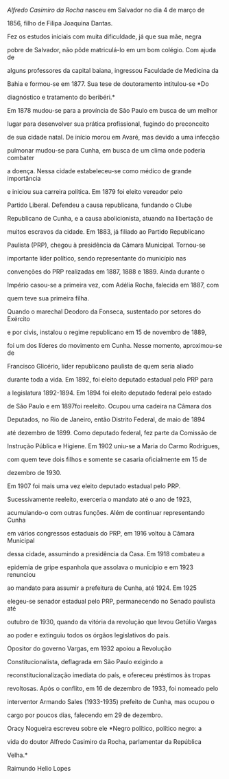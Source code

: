 

*Alfredo Casimiro da Rocha* nasceu em Salvador no dia 4 de março de

1856, filho de Filipa Joaquina Dantas.



Fez os estudos iniciais com muita dificuldade, já que sua mãe, negra

pobre de Salvador, não pôde matriculá-lo em um bom colégio. Com ajuda de

alguns professores da capital baiana, ingressou Faculdade de Medicina da

Bahia e formou-se em 1877. Sua tese de doutoramento intitulou-se *Do

diagnóstico e tratamento do beribéri.*



Em 1878 mudou-se para a província de São Paulo em busca de um melhor

lugar para desenvolver sua prática profissional, fugindo do preconceito

de sua cidade natal. De início morou em Avaré, mas devido a uma infecção

pulmonar mudou-se para Cunha, em busca de um clima onde poderia combater

a doença. Nessa cidade estabeleceu-se como médico de grande importância

e iniciou sua carreira política. Em 1879 foi eleito vereador pelo

Partido Liberal. Defendeu a causa republicana, fundando o Clube

Republicano de Cunha, e a causa abolicionista, atuando na libertação de

muitos escravos da cidade. Em 1883, já filiado ao Partido Republicano

Paulista (PRP), chegou à presidência da Câmara Municipal. Tornou-se

importante líder político, sendo representante do município nas

convenções do PRP realizadas em 1887, 1888 e 1889. Ainda durante o

Império casou-se a primeira vez, com Adélia Rocha, falecida em 1887, com

quem teve sua primeira filha.



Quando o marechal Deodoro da Fonseca, sustentado por setores do Exército

e por civis, instalou o regime republicano em 15 de novembro de 1889,

foi um dos líderes do movimento em Cunha. Nesse momento, aproximou-se de

Francisco Glicério, líder republicano paulista de quem seria aliado

durante toda a vida. Em 1892, foi eleito deputado estadual pelo PRP para

a legislatura 1892-1894. Em 1894 foi eleito deputado federal pelo estado

de São Paulo e em 1897foi reeleito. Ocupou uma cadeira na Câmara dos

Deputados, no Rio de Janeiro, então Distrito Federal, de maio de 1894

até dezembro de 1899. Como deputado federal, fez parte da Comissão de

Instrução Pública e Higiene. Em 1902 uniu-se a Maria do Carmo Rodrigues,

com quem teve dois filhos e somente se casaria oficialmente em 15 de

dezembro de 1930.



Em 1907 foi mais uma vez eleito deputado estadual pelo PRP.

Sucessivamente reeleito, exerceria o mandato até o ano de 1923,

acumulando-o com outras funções. Além de continuar representando Cunha

em vários congressos estaduais do PRP, em 1916 voltou à Câmara Municipal

dessa cidade, assumindo a presidência da Casa. Em 1918 combateu a

epidemia de gripe espanhola que assolava o município e em 1923 renunciou

ao mandato para assumir a prefeitura de Cunha, até 1924. Em 1925

elegeu-se senador estadual pelo PRP, permanecendo no Senado paulista até

outubro de 1930, quando da vitória da revolução que levou Getúlio Vargas

ao poder e extinguiu todos os órgãos legislativos do país.



Opositor do governo Vargas, em 1932 apoiou a Revolução

Constitucionalista, deflagrada em São Paulo exigindo a

reconstitucionalização imediata do país, e ofereceu préstimos às tropas

revoltosas. Após o conflito, em 16 de dezembro de 1933, foi nomeado pelo

interventor Armando Sales (1933-1935) prefeito de Cunha, mas ocupou o

cargo por poucos dias, falecendo em 29 de dezembro.



Oracy Nogueira escreveu sobre ele *Negro político, político negro: a

vida do doutor Alfredo Casimiro da Rocha, parlamentar da República

Velha.*



Raimundo Helio Lopes



